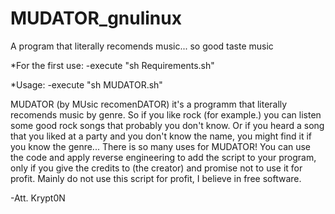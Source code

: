 # MUDATOR_gnulinux
A program that literally recomends music... so good taste music

*For the first use:
    -execute "sh Requirements.sh"
    
*Usage:
    -execute "sh MUDATOR.sh"
    
    
MUDATOR (by MUsic recomenDATOR) it's a programm that literally recomends music by genre. So if you like rock (for example.) you can listen some good rock songs that probably you don't know. Or if you heard a song that you liked at a party and you don't know the name, you might find it if you know the genre... There is so many uses for MUDATOR!
You can use the code and apply reverse engineering to add the script to your program, only if you give the credits to <Krypt0N> (the creator) and promise not to use it for profit. Mainly do not use this script for profit, I believe in free software.
  
 -Att. Krypt0N 
